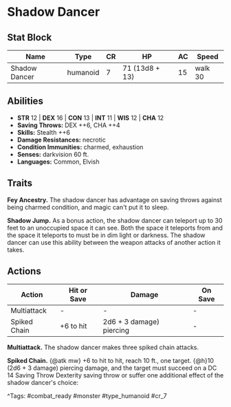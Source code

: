 # Shadow Dancer

## Stat Block

| Name | Type | CR | HP | AC | Speed |
|------|------|----|----|----|-------|
| Shadow Dancer | humanoid | 7 | 71 (13d8 + 13) | 15 | walk 30 |

## Abilities

- **STR** 12 | **DEX** 16 | **CON** 13 | **INT** 11 | **WIS** 12 | **CHA** 12
- **Saving Throws:** DEX ++6, CHA ++4  
- **Skills:** Stealth ++6  
- **Damage Resistances:** necrotic  
- **Condition Immunities:** charmed, exhaustion  
- **Senses:** darkvision 60 ft.  
- **Languages:** Common, Elvish

## Traits

**Fey Ancestry.** The shadow dancer has advantage on saving throws against being charmed condition, and magic can't put it to sleep.

**Shadow Jump.** As a bonus action, the shadow dancer can teleport up to 30 feet to an unoccupied space it can see. Both the space it teleports from and the space it teleports to must be in dim light or darkness. The shadow dancer can use this ability between the weapon attacks of another action it takes.


## Actions

| Action | Hit or Save | Damage | On Save |
|--------|--------------|--------|----------|
| Multiattack | - | - | - |
| Spiked Chain | +6 to hit | 2d6 + 3 damage) piercing | - |

**Multiattack.** The shadow dancer makes three spiked chain attacks.

**Spiked Chain.** {@atk mw} +6 to hit to hit, reach 10 ft., one target. {@h}10 (2d6 + 3 damage) piercing damage, and the target must succeed on a DC 14 Saving Throw Dexterity saving throw or suffer one additional effect of the shadow dancer's choice:


^Tags: #combat_ready #monster #type_humanoid #cr_7
